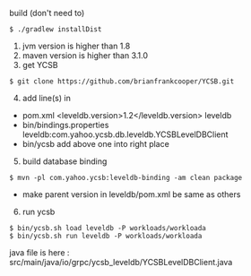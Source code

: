 build (don't need to)
```
$ ./gradlew installDist
```

1. jvm version is higher than 1.8
2. maven version is higher than 3.1.0
3. get YCSB
```
$ git clone https://github.com/brianfrankcooper/YCSB.git
```
4. add line(s) in
- pom.xml
<leveldb.version>1.2</leveldb.version>
<module>leveldb</module>
- bin/bindings.properties
leveldb:com.yahoo.ycsb.db.leveldb.YCSBLevelDBClient
- bin/ycsb
add above one into right place
5. build database binding
```
$ mvn -pl com.yahoo.ycsb:leveldb-binding -am clean package
```
* make parent version in leveldb/pom.xml be same as others
6. run ycsb
```
$ bin/ycsb.sh load leveldb -P workloads/workloada
$ bin/ycsb.sh run leveldb -P workloads/workloada
```

java file is here : src/main/java/io/grpc/ycsb_leveldb/YCSBLevelDBClient.java
